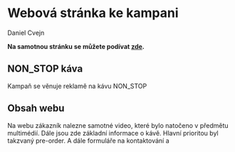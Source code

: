 # Webová stránka ke kampani
Daniel Cvejn

**Na samotnou stránku se můžete podívat [zde](https://pslib-cz.github.io/2020l4web-campaign-DanCvejn/).**

## NON_STOP káva

Kampaň se věnuje reklamě na kávu NON_STOP

## Obsah webu

Na webu zákazník nalezne samotné video, které bylo natočeno v předmětu multimédií. Dále jsou zde základní informace o kávě. Hlavní prioritou byl takzvaný pre-order. A dále formuláře na kontaktování a 
